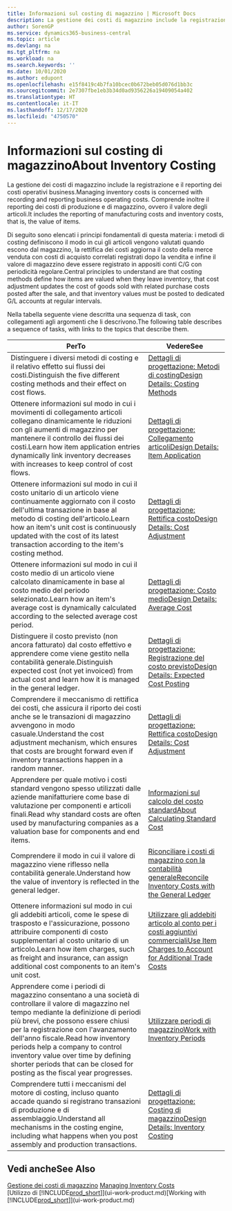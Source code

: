 ```yaml
---
title: Informazioni sul costing di magazzino | Microsoft Docs
description: La gestione dei costi di magazzino include la registrazione e il reporting dei costi operativi business. Comprende inoltre il reporting dei costi di produzione e di magazzino, ovvero il valore degli articoli.
author: SorenGP
ms.service: dynamics365-business-central
ms.topic: article
ms.devlang: na
ms.tgt_pltfrm: na
ms.workload: na
ms.search.keywords: ''
ms.date: 10/01/2020
ms.author: edupont
ms.openlocfilehash: e15f8419c4b7fa10bcec0b672beb05d076d1bb3c
ms.sourcegitcommit: 2e7307fbe1eb3b34d0ad9356226a19409054a402
ms.translationtype: HT
ms.contentlocale: it-IT
ms.lasthandoff: 12/17/2020
ms.locfileid: "4750570"
---
```

# <a name="about-inventory-costing"></a><span data-ttu-id="a3d3d-104">Informazioni sul costing di magazzino</span><span class="sxs-lookup"><span data-stu-id="a3d3d-104">About Inventory Costing</span></span>
<span data-ttu-id="a3d3d-105">La gestione dei costi di magazzino include la registrazione e il reporting dei costi operativi business.</span><span class="sxs-lookup"><span data-stu-id="a3d3d-105">Managing inventory costs is concerned with recording and reporting business operating costs.</span></span> <span data-ttu-id="a3d3d-106">Comprende inoltre il reporting dei costi di produzione e di magazzino, ovvero il valore degli articoli.</span><span class="sxs-lookup"><span data-stu-id="a3d3d-106">It includes the reporting of manufacturing costs and inventory costs, that is, the value of items.</span></span>  

 <span data-ttu-id="a3d3d-107">Di seguito sono elencati i principi fondamentali di questa materia: i metodi di costing definiscono il modo in cui gli articoli vengono valutati quando escono dal magazzino, la rettifica dei costi aggiorna il costo della merce venduta con costi di acquisto correlati registrati dopo la vendita e infine il valore di magazzino deve essere registrato in appositi conti C/G con periodicità regolare.</span><span class="sxs-lookup"><span data-stu-id="a3d3d-107">Central principles to understand are that costing methods define how items are valued when they leave inventory, that cost adjustment updates the cost of goods sold with related purchase costs posted after the sale, and that inventory values must be posted to dedicated G/L accounts at regular intervals.</span></span>  

 <span data-ttu-id="a3d3d-108">Nella tabella seguente viene descritta una sequenza di task, con collegamenti agli argomenti che li descrivono.</span><span class="sxs-lookup"><span data-stu-id="a3d3d-108">The following table describes a sequence of tasks, with links to the topics that describe them.</span></span>   

|<span data-ttu-id="a3d3d-109">**Per**</span><span class="sxs-lookup"><span data-stu-id="a3d3d-109">**To**</span></span>|<span data-ttu-id="a3d3d-110">**Vedere**</span><span class="sxs-lookup"><span data-stu-id="a3d3d-110">**See**</span></span>|  
|------------|-------------|  
|<span data-ttu-id="a3d3d-111">Distinguere i diversi metodi di costing e il relativo effetto sui flussi dei costi.</span><span class="sxs-lookup"><span data-stu-id="a3d3d-111">Distinguish the five different costing methods and their effect on cost flows.</span></span>|[<span data-ttu-id="a3d3d-112">Dettagli di progettazione: Metodi di costing</span><span class="sxs-lookup"><span data-stu-id="a3d3d-112">Design Details: Costing Methods</span></span>](design-details-costing-methods.md)|  
|<span data-ttu-id="a3d3d-113">Ottenere informazioni sul modo in cui i movimenti di collegamento articoli collegano dinamicamente le riduzioni con gli aumenti di magazzino per mantenere il controllo dei flussi dei costi.</span><span class="sxs-lookup"><span data-stu-id="a3d3d-113">Learn how item application entries dynamically link inventory decreases with increases to keep control of cost flows.</span></span>|[<span data-ttu-id="a3d3d-114">Dettagli di progettazione: Collegamento articoli</span><span class="sxs-lookup"><span data-stu-id="a3d3d-114">Design Details: Item Application</span></span>](design-details-item-application.md)|  
|<span data-ttu-id="a3d3d-115">Ottenere informazioni sul modo in cui il costo unitario di un articolo viene continuamente aggiornato con il costo dell'ultima transazione in base al metodo di costing dell'articolo.</span><span class="sxs-lookup"><span data-stu-id="a3d3d-115">Learn how an item's unit cost is continuously updated with the cost of its latest transaction according to the item's costing method.</span></span>|[<span data-ttu-id="a3d3d-116">Dettagli di progettazione: Rettifica costo</span><span class="sxs-lookup"><span data-stu-id="a3d3d-116">Design Details: Cost Adjustment</span></span>](design-details-cost-adjustment.md)|  
|<span data-ttu-id="a3d3d-117">Ottenere informazioni sul modo in cui il costo medio di un articolo viene calcolato dinamicamente in base al costo medio del periodo selezionato.</span><span class="sxs-lookup"><span data-stu-id="a3d3d-117">Learn how an item's average cost is dynamically calculated according to the selected average cost period.</span></span>|[<span data-ttu-id="a3d3d-118">Dettagli di progettazione: Costo medio</span><span class="sxs-lookup"><span data-stu-id="a3d3d-118">Design Details: Average Cost</span></span>](design-details-average-cost.md)|  
|<span data-ttu-id="a3d3d-119">Distinguere il costo previsto (non ancora fatturato) dal costo effettivo e apprendere come viene gestito nella contabilità generale.</span><span class="sxs-lookup"><span data-stu-id="a3d3d-119">Distinguish expected cost (not yet invoiced) from actual cost and learn how it is managed in the general ledger.</span></span>|[<span data-ttu-id="a3d3d-120">Dettagli di progettazione: Registrazione del costo previsto</span><span class="sxs-lookup"><span data-stu-id="a3d3d-120">Design Details: Expected Cost Posting</span></span>](design-details-expected-cost-posting.md)|  
|<span data-ttu-id="a3d3d-121">Comprendere il meccanismo di rettifica dei costi, che assicura il riporto dei costi anche se le transazioni di magazzino avvengono in modo casuale.</span><span class="sxs-lookup"><span data-stu-id="a3d3d-121">Understand the cost adjustment mechanism, which ensures that costs are brought forward even if inventory transactions happen in a random manner.</span></span>|[<span data-ttu-id="a3d3d-122">Dettagli di progettazione: Rettifica costo</span><span class="sxs-lookup"><span data-stu-id="a3d3d-122">Design Details: Cost Adjustment</span></span>](design-details-cost-adjustment.md)|  
|<span data-ttu-id="a3d3d-123">Apprendere per quale motivo i costi standard vengono spesso utilizzati dalle aziende manifatturiere come base di valutazione per componenti e articoli finali.</span><span class="sxs-lookup"><span data-stu-id="a3d3d-123">Read why standard costs are often used by manufacturing companies as a valuation base for components and end items.</span></span>|[<span data-ttu-id="a3d3d-124">Informazioni sul calcolo del costo standard</span><span class="sxs-lookup"><span data-stu-id="a3d3d-124">About Calculating Standard Cost</span></span>](finance-about-calculating-standard-cost.md)|  
|<span data-ttu-id="a3d3d-125">Comprendere il modo in cui il valore di magazzino viene riflesso nella contabilità generale.</span><span class="sxs-lookup"><span data-stu-id="a3d3d-125">Understand how the value of inventory is reflected in the general ledger.</span></span>|[<span data-ttu-id="a3d3d-126">Riconciliare i costi di magazzino con la contabilità generale</span><span class="sxs-lookup"><span data-stu-id="a3d3d-126">Reconcile Inventory Costs with the General Ledger</span></span>](finance-how-to-post-inventory-costs-to-the-general-ledger.md)|  
|<span data-ttu-id="a3d3d-127">Ottenere informazioni sul modo in cui gli addebiti articoli, come le spese di trasposto e l'assicurazione, possono attribuire componenti di costo supplementari al costo unitario di un articolo.</span><span class="sxs-lookup"><span data-stu-id="a3d3d-127">Learn how item charges, such as freight and insurance, can assign additional cost components to an item's unit cost.</span></span>|[<span data-ttu-id="a3d3d-128">Utilizzare gli addebiti articolo al conto per i costi aggiuntivi commerciali</span><span class="sxs-lookup"><span data-stu-id="a3d3d-128">Use Item Charges to Account for Additional Trade Costs</span></span>](payables-how-assign-item-charges.md)|  
|<span data-ttu-id="a3d3d-129">Apprendere come i periodi di magazzino consentano a una società di controllare il valore di magazzino nel tempo mediante la definizione di periodi più brevi, che possono essere chiusi per la registrazione con l'avanzamento dell'anno fiscale.</span><span class="sxs-lookup"><span data-stu-id="a3d3d-129">Read how inventory periods help a company to control inventory value over time by defining shorter periods that can be closed for posting as the fiscal year progresses.</span></span>|[<span data-ttu-id="a3d3d-130">Utilizzare periodi di magazzino</span><span class="sxs-lookup"><span data-stu-id="a3d3d-130">Work with Inventory Periods</span></span>](finance-how-to-work-with-inventory-periods.md)|  
|<span data-ttu-id="a3d3d-131">Comprendere tutti i meccanismi del motore di costing, incluso quanto accade quando si registrano transazioni di produzione e di assemblaggio.</span><span class="sxs-lookup"><span data-stu-id="a3d3d-131">Understand all mechanisms in the costing engine, including what happens when you post assembly and production transactions.</span></span>|[<span data-ttu-id="a3d3d-132">Dettagli di progettazione: Costing di magazzino</span><span class="sxs-lookup"><span data-stu-id="a3d3d-132">Design Details: Inventory Costing</span></span>](design-details-inventory-costing.md)|  

## <a name="see-also"></a><span data-ttu-id="a3d3d-133">Vedi anche</span><span class="sxs-lookup"><span data-stu-id="a3d3d-133">See Also</span></span>
<span data-ttu-id="a3d3d-134">[Gestione dei costi di magazzino](finance-manage-inventory-costs.md)  </span><span class="sxs-lookup"><span data-stu-id="a3d3d-134">[Managing Inventory Costs](finance-manage-inventory-costs.md)  </span></span>  
<span data-ttu-id="a3d3d-135">[Utilizzo di [!INCLUDE[prod_short](includes/prod_short.md)]](ui-work-product.md)</span><span class="sxs-lookup"><span data-stu-id="a3d3d-135">[Working with [!INCLUDE[prod_short](includes/prod_short.md)]](ui-work-product.md)</span></span>
